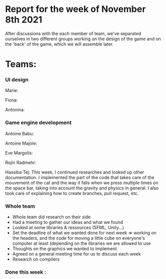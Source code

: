 #  Report for the week of November 8th 2021
After discussions with the each member of team, we've separated ourselves in two different groups working on the design of the game and on the 'back' of the game, which we will assemble later.

# Teams:

### UI design 

Marie:




Fiona:




Antonina:



### Game engine development
Antoine Babu:




Antoine Majoie:





Eve Margolis:





Rojin Radmehr:




Hassiba Tej: This week, I continued researches and looked up other documentation. I implemented the part of the code that takes care of the mouvement of the cat and the way it falls when we press multiple times on the space bar, taking into account the gravity and physics in general.
I also took care of explaining how to create branches, pull request, etc.

  
### Whole team
- Whole team did research on their side
- Had a meeting to gather our ideas and what we found
- Looked at some libraries & ressources (SFML, Unity...)
- Set the deadline of what we wanted done for next week => working on the headers, and the code for moving a little cube on everyone's computer at least (depending on the libraries we are allowed to use
- Thoughts on the graphics we wanted to implement
- Agreed on a general meeting time for us to discuss each week
- Research on compilers 

### Done this week :
  



